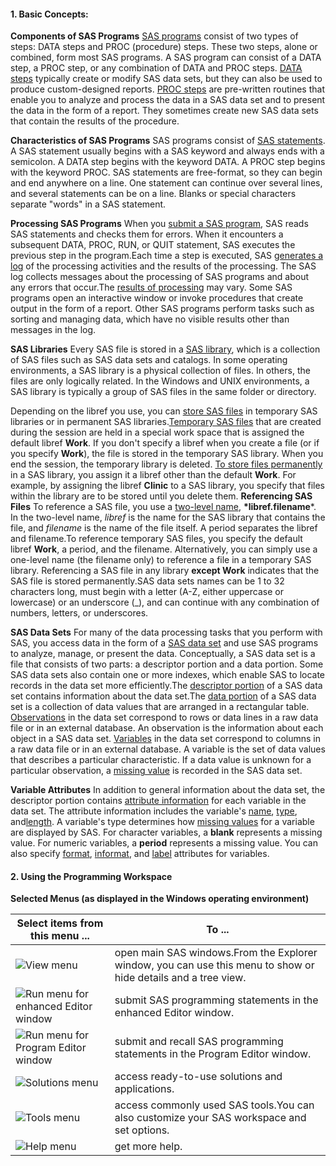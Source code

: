 #### 1. Basic Concepts:

**Components of SAS Programs**
[SAS programs](http://morgan.dartmouth.edu/Docs/60476/m1/m1_2.htm) consist of two types of steps: DATA steps and PROC (procedure) steps. These two steps, alone or combined, form most SAS programs. A SAS program can consist of a DATA step, a PROC step, or any combination of DATA and PROC steps. [DATA steps](http://morgan.dartmouth.edu/Docs/60476/m1/m1_2.htm#DATA) typically create or modify SAS data sets, but they can also be used to produce custom-designed reports. [PROC steps](http://morgan.dartmouth.edu/Docs/60476/m1/m1_2.htm#PROC) are pre-written routines that enable you to analyze and process the data in a SAS data set and to present the data in the form of a report. They sometimes create new SAS data sets that contain the results of the procedure.

**Characteristics of SAS Programs**
SAS programs consist of [SAS statements](http://morgan.dartmouth.edu/Docs/60476/m1/m1_3.htm). A SAS statement usually begins with a SAS keyword and always ends with a semicolon. A DATA step begins with the keyword DATA. A PROC step begins with the keyword PROC. SAS statements are free-format, so they can begin and end anywhere on a line. One statement can continue over several lines, and several statements can be on a line. Blanks or special characters separate "words" in a SAS statement.

**Processing SAS Programs**
When you [submit a SAS program](http://morgan.dartmouth.edu/Docs/60476/m1/m1_7.htm), SAS reads SAS statements and checks them for errors. When it encounters a subsequent DATA, PROC, RUN, or QUIT statement, SAS executes the previous step in the program.Each time a step is executed, SAS [generates a log](http://morgan.dartmouth.edu/Docs/60476/m1/m1_7.htm#log) of the processing activities and the results of the processing. The SAS log collects messages about the processing of SAS programs and about any errors that occur.The [results of processing](http://morgan.dartmouth.edu/Docs/60476/m1/m1_9.htm) may vary. Some SAS programs open an interactive window or invoke procedures that create output in the form of a report. Other SAS programs perform tasks such as sorting and managing data, which have no visible results other than messages in the log.

**SAS Libraries**
Every SAS file is stored in a [SAS library](http://morgan.dartmouth.edu/Docs/60476/m1/m1_12.htm), which is a collection of SAS files such as SAS data sets and catalogs. In some operating environments, a SAS library is a physical collection of files. In others, the files are only logically related. In the Windows and UNIX environments, a SAS library is typically a group of SAS files in the same folder or directory.

Depending on the libref you use, you can [store SAS files](http://morgan.dartmouth.edu/Docs/60476/m1/m1_14.htm) in temporary SAS libraries or in permanent SAS libraries.[Temporary SAS files](http://morgan.dartmouth.edu/Docs/60476/m1/m1_14.htm#temporary) that are created during the session are held in a special work space that is assigned the default libref **Work**. If you don't specify a libref when you create a file (or if you specify **Work**), the file is stored in the temporary SAS library. When you end the session, the temporary library is deleted. 
[To store files permanently](http://morgan.dartmouth.edu/Docs/60476/m1/m1_14.htm#permanent) in a SAS library, you assign it a libref other than the default **Work**. For example, by assigning the libref **Clinic** to a SAS library, you specify that files within the library are to be stored until you delete them.
**Referencing SAS Files**
To reference a SAS file, you use a [two-level name](http://morgan.dartmouth.edu/Docs/60476/m1/m1_17.htm), **\*libref.filename***. In the two-level name, *libref* is the name for the SAS library that contains the file, and *filename* is the name of the file itself. A period separates the libref and filename.To reference temporary SAS files, you specify the default libref **Work**, a period, and the filename. Alternatively, you can simply use a one-level name (the filename only) to reference a file in a temporary SAS library. Referencing a SAS file in any library **except Work** indicates that the SAS file is stored permanently.SAS data sets names can be 1 to 32 characters long, must begin with a letter (A-Z, either uppercase or lowercase) or an underscore (_), and can continue with any combination of numbers, letters, or underscores.

**SAS Data Sets**
For many of the data processing tasks that you perform with SAS, you access data in the form of a [SAS data set](http://morgan.dartmouth.edu/Docs/60476/m1/m1_22.htm) and use SAS programs to analyze, manage, or present the data. Conceptually, a SAS data set is a file that consists of two parts: a descriptor portion and a data portion. Some SAS data sets also contain one or more indexes, which enable SAS to locate records in the data set more efficiently.The [descriptor portion](http://morgan.dartmouth.edu/Docs/60476/m1/m1_23.htm) of a SAS data set contains information about the data set.The [data portion](http://morgan.dartmouth.edu/Docs/60476/m1/m1_24.htm#Data) of a SAS data set is a collection of data values that are arranged in a rectangular table. [Observations](http://morgan.dartmouth.edu/Docs/60476/m1/m1_24.htm#obs) in the data set correspond to rows or data lines in a raw data file or in an external database. An observation is the information about each object in a SAS data set. [Variables](http://morgan.dartmouth.edu/Docs/60476/m1/m1_24.htm#variables) in the data set correspond to columns in a raw data file or in an external database. A variable is the set of data values that describes a particular characteristic. If a data value is unknown for a particular observation, a [missing value](http://morgan.dartmouth.edu/Docs/60476/m1/m1_24.htm#Missval) is recorded in the SAS data set.

**Variable Attributes**
In addition to general information about the data set, the descriptor portion contains [attribute information](http://morgan.dartmouth.edu/Docs/60476/m1/m1_27.htm) for each variable in the data set. The attribute information includes the variable's [name](http://morgan.dartmouth.edu/Docs/60476/m1/m1_28.htm#name), [type](http://morgan.dartmouth.edu/Docs/60476/m1/m1_28.htm#type), and[length](http://morgan.dartmouth.edu/Docs/60476/m1/m1_28.htm#length). A variable's type determines how [missing values](http://morgan.dartmouth.edu/Docs/60476/m1/m1_28.htm#missing) for a variable are displayed by SAS. For character variables, a **blank** represents a missing value. For numeric variables, a **period** represents a missing value. You can also specify [format](http://morgan.dartmouth.edu/Docs/60476/m1/m1_32.htm#format), [informat](http://morgan.dartmouth.edu/Docs/60476/m1/m1_32.htm#informat), and [label](http://morgan.dartmouth.edu/Docs/60476/m1/m1_32.htm#label) attributes for variables.



 #### 2. Using the Programming Workspace

**Selected Menus (as displayed in the Windows operating environment)**

| **Select items from this menu ...**                          | **To ...**                                                   |
| ------------------------------------------------------------ | ------------------------------------------------------------ |
| ![View menu](http://morgan.dartmouth.edu/Docs/60476/m3/images/m3sums1.gif) | open main SAS windows.From the Explorer window, you can use this menu to show or hide details and a tree view. |
| ![Run menu for enhanced Editor window](http://morgan.dartmouth.edu/Docs/60476/m3/images/m3sums1a.gif) | submit SAS programming statements in the enhanced Editor window. |
| ![Run menu for Program Editor window](http://morgan.dartmouth.edu/Docs/60476/m3/images/m3sums2.gif) | submit and recall SAS programming statements in the Program Editor window. |
| ![Solutions menu](http://morgan.dartmouth.edu/Docs/60476/m3/images/m3f1s2.gif) | access ready-to-use solutions and applications.              |
| ![Tools menu](http://morgan.dartmouth.edu/Docs/60476/m3/images/m3f1s1.gif) | access commonly used SAS tools.You can also customize your SAS workspace and set options. |
| ![Help menu](http://morgan.dartmouth.edu/Docs/60476/m3/images/m3g1s1.gif) | get more help.                                               |